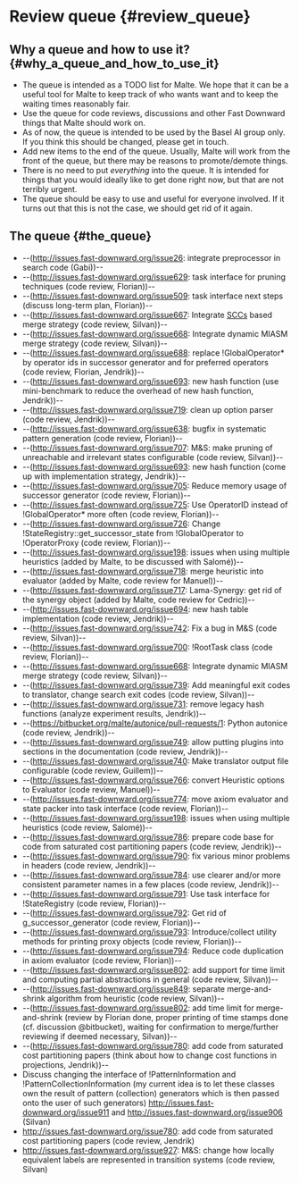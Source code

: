 # Review queue {#review_queue}

## Why a queue and how to use it? {#why_a_queue_and_how_to_use_it}

-   The queue is intended as a TODO list for Malte. We hope that it can
    be a useful tool for Malte to keep track of who wants want and to
    keep the waiting times reasonably fair.
-   Use the queue for code reviews, discussions and other Fast Downward
    things that Malte should work on.
-   As of now, the queue is intended to be used by the Basel AI group
    only. If you think this should be changed, please get in touch.
-   Add new items to the end of the queue. Usually, Malte will work from
    the front of the queue, but there may be reasons to promote/demote
    things.
-   There is no need to put *everything* into the queue. It is intended
    for things that you would ideally like to get done right now, but
    that are not terribly urgent.
-   The queue should be easy to use and useful for everyone involved. If
    it turns out that this is not the case, we should get rid of it
    again.

## The queue {#the_queue}

-   \--(http://issues.fast-downward.org/issue26: integrate preprocessor
    in search code (Gabi))\--
-   \--(http://issues.fast-downward.org/issue629: task interface for
    pruning techniques (code review, Florian))\--
-   \--(http://issues.fast-downward.org/issue509: task interface next
    steps (discuss long-term plan, Florian))\--
-   \--(http://issues.fast-downward.org/issue667: Integrate
    [SCCs](SCCs "wikilink") based merge strategy (code review,
    Silvan))\--
-   \--(http://issues.fast-downward.org/issue668: Integrate dynamic
    MIASM merge strategy (code review, Silvan))\--
-   \--(http://issues.fast-downward.org/issue688: replace
    !GlobalOperator\* by operator ids in successor generator and for
    preferred operators (code review, Florian, Jendrik))\--
-   \--(http://issues.fast-downward.org/issue693: new hash function (use
    mini-benchmark to reduce the overhead of new hash function,
    Jendrik))\--
-   \--(http://issues.fast-downward.org/issue719: clean up option parser
    (code review, Jendrik))\--
-   \--(http://issues.fast-downward.org/issue638: bugfix in systematic
    pattern generation (code review, Florian))\--
-   \--(http://issues.fast-downward.org/issue707: M&S: make pruning of
    unreachable and irrelevant states configurable (code review,
    Silvan))\--
-   \--(http://issues.fast-downward.org/issue693: new hash function
    (come up with implementation strategy, Jendrik))\--
-   \--(http://issues.fast-downward.org/issue705: Reduce memory usage of
    successor generator (code review, Florian))\--
-   \--(http://issues.fast-downward.org/issue725: Use OperatorID instead
    of !GlobalOperator\* more often (code review, Florian))\--
-   \--(http://issues.fast-downward.org/issue726: Change
    !StateRegistry::get_successor_state from !GlobalOperator to
    !OperatorProxy (code review, Florian))\--
-   \--(http://issues.fast-downward.org/issue198: issues when using
    multiple heuristics (added by Malte, to be discussed with
    Salomé))\--
-   \--(http://issues.fast-downward.org/issue718: merge heuristic into
    evaluator (added by Malte, code review for Manuel))\--
-   \--(http://issues.fast-downward.org/issue717: Lama-Synergy: get rid
    of the synergy object (added by Malte, code review for Cedric))\--
-   \--(http://issues.fast-downward.org/issue694: new hash table
    implementation (code review, Jendrik))\--
-   \--(http://issues.fast-downward.org/issue742: Fix a bug in M&S (code
    review, Silvan))\--
-   \--(http://issues.fast-downward.org/issue700: !RootTask class (code
    review, Florian))\--
-   \--(http://issues.fast-downward.org/issue668: Integrate dynamic
    MIASM merge strategy (code review, Silvan))\--
-   \--(http://issues.fast-downward.org/issue739: Add meaningful exit
    codes to translator, change search exit codes (code review,
    Silvan))\--
-   \--(http://issues.fast-downward.org/issue731: remove legacy hash
    functions (analyze experiment results, Jendrik))\--
-   \--(https://bitbucket.org/malte/autonice/pull-requests/1: Python
    autonice (code review, Jendrik))\--
-   \--(http://issues.fast-downward.org/issue749: allow putting plugins
    into sections in the documentation (code review, Jendrik))\--
-   \--(http://issues.fast-downward.org/issue740: Make translator output
    file configurable (code review, Guillem))\--
-   \--(http://issues.fast-downward.org/issue766: convert Heuristic
    options to Evaluator (code review, Manuel))\--
-   \--(http://issues.fast-downward.org/issue774: move axiom evaluator
    and state packer into task interface (code review, Florian))\--
-   \--(http://issues.fast-downward.org/issue198: issues when using
    multiple heuristics (code review, Salomé))\--
-   \--(http://issues.fast-downward.org/issue786: prepare code base for
    code from saturated cost partitioning papers (code review,
    Jendrik))\--
-   \--(http://issues.fast-downward.org/issue790: fix various minor
    problems in headers (code review, Jendrik))\--
-   \--(http://issues.fast-downward.org/issue784: use clearer and/or
    more consistent parameter names in a few places (code review,
    Jendrik))\--
-   \--(http://issues.fast-downward.org/issue791: Use task interface for
    !StateRegistry (code review, Florian))\--
-   \--(http://issues.fast-downward.org/issue792: Get rid of
    g_successor_generator (code review, Florian))\--
-   \--(http://issues.fast-downward.org/issue793: Introduce/collect
    utility methods for printing proxy objects (code review,
    Florian))\--
-   \--(http://issues.fast-downward.org/issue794: Reduce code
    duplication in axiom evaluator (code review, Florian))\--
-   \--(http://issues.fast-downward.org/issue802: add support for time
    limit and computing partial abstractions in general (code review,
    Silvan))\--
-   \--(http://issues.fast-downward.org/issue849: separate
    merge-and-shrink algorithm from heuristic (code review, Silvan))\--
-   \--(http://issues.fast-downward.org/issue802: add time limit for
    merge-and-shrink (review by Florian done, proper printing of time
    stamps done (cf. discussion \@bitbucket), waiting for confirmation
    to merge/further reviewing if deemed necessary, Silvan))\--
-   \--(http://issues.fast-downward.org/issue780: add code from
    saturated cost partitioning papers (think about how to change cost
    functions in projections, Jendrik))\--
-   Discuss changing the interface of !PatternInformation and
    !PatternCollectionInformation (my current idea is to let these
    classes own the result of pattern (collection) generators which is
    then passed onto the user of such generators)
    <http://issues.fast-downward.org/issue911> and
    <http://issues.fast-downward.org/issue906> (Silvan)
-   <http://issues.fast-downward.org/issue780>: add code from saturated
    cost partitioning papers (code review, Jendrik)
-   <http://issues.fast-downward.org/issue927>: M&S: change how locally
    equivalent labels are represented in transition systems (code
    review, Silvan)
